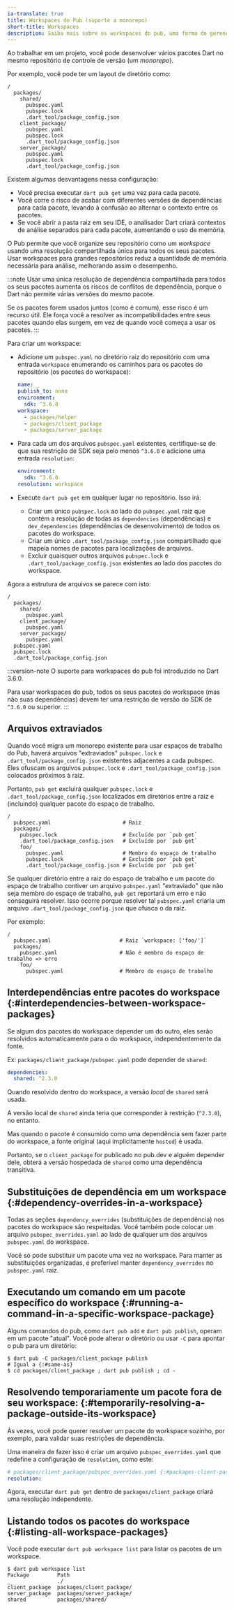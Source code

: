 ```yaml
---
ia-translate: true
title: Workspaces do Pub (suporte a monorepo)
short-title: Workspaces
description: Saiba mais sobre os workspaces do pub, uma forma de gerenciar monorepos de pacotes.
---
```


Ao trabalhar em um projeto, você pode desenvolver vários pacotes Dart no mesmo
repositório de controle de versão (um _monorepo_).

Por exemplo, você pode ter um layout de diretório como:

```plaintext
/
  packages/
    shared/
      pubspec.yaml
      pubspec.lock
      .dart_tool/package_config.json
    client_package/
      pubspec.yaml
      pubspec.lock
      .dart_tool/package_config.json
    server_package/
      pubspec.yaml
      pubspec.lock
      .dart_tool/package_config.json
```

Existem algumas desvantagens nessa configuração:

* Você precisa executar `dart pub get` uma vez para cada pacote.
* Você corre o risco de acabar com diferentes versões de dependências para cada
  pacote, levando à confusão ao alternar o contexto entre os pacotes.
* Se você abrir a pasta raiz em seu IDE, o analisador Dart criará
  contextos de análise separados para cada pacote, aumentando o uso de memória.

O Pub permite que você organize seu repositório como um _workspace_ usando uma
resolução compartilhada única para todos os seus pacotes.
Usar workspaces para grandes repositórios reduz a quantidade de memória
necessária para análise, melhorando assim o desempenho.

:::note
Usar uma única resolução de dependência compartilhada para todos os seus
pacotes aumenta os riscos de conflitos de dependência, porque o Dart não
permite várias versões do mesmo pacote.

Se os pacotes forem usados juntos (como é comum), esse risco é um recurso útil.
Ele força você a resolver as incompatibilidades entre seus pacotes quando elas
surgem, em vez de quando você começa a usar os pacotes.
:::

Para criar um workspace:

* Adicione um `pubspec.yaml` no diretório raiz do repositório com uma entrada
  `workspace` enumerando os caminhos para os pacotes do repositório (os pacotes do
  workspace):

  ```yaml
  name: _
  publish_to: none
  environment:
    sdk: ^3.6.0
  workspace:
    - packages/helper
    - packages/client_package
    - packages/server_package
  ```

* Para cada um dos arquivos `pubspec.yaml` existentes, certifique-se de que
  sua restrição de SDK seja pelo menos `^3.6.0` e adicione uma entrada `resolution`:

  ```yaml
  environment:
    sdk: ^3.6.0
  resolution: workspace
  ```

* Execute `dart pub get` em qualquer lugar no repositório. Isso irá:
  * Criar um único `pubspec.lock` ao lado do `pubspec.yaml` raiz que contém a
    resolução de todas as `dependencies` (dependências) e `dev_dependencies`
    (dependências de desenvolvimento) de todos os pacotes do workspace.
  * Criar um único `.dart_tool/package_config.json` compartilhado que mapeia
    nomes de pacotes para localizações de arquivos.
  * Excluir quaisquer outros arquivos `pubspec.lock` e
    `.dart_tool/package_config.json` existentes ao lado dos pacotes do workspace.

Agora a estrutura de arquivos se parece com isto:

```plaintext
/
  packages/
    shared/
      pubspec.yaml
    client_package/
      pubspec.yaml
    server_package/
      pubspec.yaml
  pubspec.yaml
  pubspec.lock
  .dart_tool/package_config.json
```

:::version-note
O suporte para workspaces do pub foi introduzido no Dart 3.6.0.

Para usar workspaces do pub, todos os seus pacotes do workspace (mas não suas
dependências) devem ter uma restrição de versão do SDK de `^3.6.0` ou superior.
:::

<a name='stray-files'></a>
## Arquivos extraviados

Quando você migra um monorepo existente para usar espaços de trabalho do Pub, haverá
arquivos "extraviados" `pubspec.lock` e `.dart_tool/package_config.json` existentes
adjacentes a cada pubspec. Eles ofuscam os arquivos `pubspec.lock` e
`.dart_tool/package_config.json` colocados próximos à raiz.

Portanto, `pub get` excluirá qualquer `pubspec.lock` e
`.dart_tool/package_config.json` localizados em diretórios entre a raiz e
(incluindo) qualquer pacote do espaço de trabalho.

```plaintext
/
  pubspec.yaml                       # Raiz
  packages/
    pubspec.lock                     # Excluído por `pub get`
    .dart_tool/package_config.json   # Excluído por `pub get`
    foo/
      pubspec.yaml                   # Membro do espaço de trabalho
      pubspec.lock                   # Excluído por `pub get`
      .dart_tool/package_config.json # Excluído por `pub get`
```

Se qualquer diretório entre a raiz do espaço de trabalho e um pacote do espaço de trabalho contiver um
arquivo `pubspec.yaml` "extraviado" que não seja membro do espaço de trabalho, `pub get`
reportará um erro e não conseguirá resolver. Isso ocorre porque resolver tal `pubspec.yaml` criaria
um arquivo `.dart_tool/package_config.json` que ofusca o da raiz.

Por exemplo:

```plaintext
/
  pubspec.yaml                      # Raiz `workspace: ['foo/']`
  packages/
    pubspec.yaml                    # Não é membro do espaço de trabalho => erro
    foo/
      pubspec.yaml                  # Membro do espaço de trabalho
```


## Interdependências entre pacotes do workspace {:#interdependencies-between-workspace-packages}

Se algum dos pacotes do workspace depender um do outro, eles serão resolvidos
automaticamente para o do workspace, independentemente da fonte.

Ex: `packages/client_package/pubspec.yaml` pode depender de `shared`:

```yaml
dependencies:
  shared: ^2.3.0
```

Quando resolvido dentro do workspace, a versão _local_ de `shared`
será usada.

A versão local de `shared` ainda teria que corresponder à restrição (`^2.3.0`),
no entanto.

Mas quando o pacote é consumido como uma dependência sem fazer parte do
workspace, a fonte original (aqui implicitamente `hosted`) é usada.

Portanto, se o `client_package` for publicado no pub.dev e alguém depender
dele, obterá a versão hospedada de `shared` como uma dependência transitiva.

## Substituições de dependência em um workspace {:#dependency-overrides-in-a-workspace}

Todas as seções `dependency_overrides` (substituições de dependência) nos pacotes
do workspace são respeitadas. Você também pode colocar um arquivo
`pubspec_overrides.yaml` ao lado de qualquer um dos arquivos `pubspec.yaml` do workspace.

Você só pode substituir um pacote uma vez no workspace. Para manter as
substituições organizadas, é preferível manter `dependency_overrides` no `pubspec.yaml` raiz.

## Executando um comando em um pacote específico do workspace {:#running-a-command-in-a-specific-workspace-package}

Alguns comandos do pub, como `dart pub add` e `dart pub publish`, operam em um
pacote "atual". Você pode alterar o diretório ou usar `-C` para apontar o pub
para um diretório:

```console
$ dart pub -C packages/client_package publish
# Igual a {:#same-as}
$ cd packages/client_package ; dart pub publish ; cd -
```

## Resolvendo temporariamente um pacote fora de seu workspace: {:#temporarily-resolving-a-package-outside-its-workspace}

Às vezes, você pode querer resolver um pacote do workspace sozinho, por exemplo,
para validar suas restrições de dependência.

Uma maneira de fazer isso é criar um arquivo `pubspec_overrides.yaml` que redefine a
configuração de `resolution`, como este:

```yaml
# packages/client_package/pubspec_overrides.yaml {:#packages-client-package-pubspec-overrides-yaml}
resolution:
```

Agora, executar `dart pub get` dentro de `packages/client_package` criará uma
resolução independente.

## Listando todos os pacotes do workspace {:#listing-all-workspace-packages}

Você pode executar `dart pub workspace list` para listar os pacotes de um workspace.

```console
$ dart pub workspace list
Package         Path
_               ./
client_package  packages/client_package/
server_package  packages/server_package/
shared          packages/shared/
```
